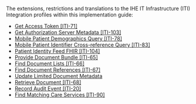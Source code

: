The extensions, restrictions and translations to the IHE IT Infrastructure (ITI) Integration profiles within this implementation guide:

* [Get Access Token [ITI-71]](iti-71.html)
* [Get Authorization Server Metadata [ITI-103]](iti-103.html)
* [Mobile Patient Demographics Query [ITI-78]](iti-78.html)
* [Mobile Patient Identifier Cross-reference Query [ITI-83]](iti-83.html)
* [Patient Identity Feed FHIR [ITI-104]](iti-104.html)
* [Provide Document Bundle [ITI-65]](iti-65.html)
* [Find Document Lists [ITI-66]](iti-66.html)
* [Find Document References [ITI-67]](iti-67.html)
* [Update Limited Document Metadata](ch-mhd-1.html)
* [Retrieve Document [ITI-68]](iti-68.html)
* [Record Audit Event [ITI-20]](iti-20.html)
* [Find Matching Care Services [ITI-90]](iti-90.html)
